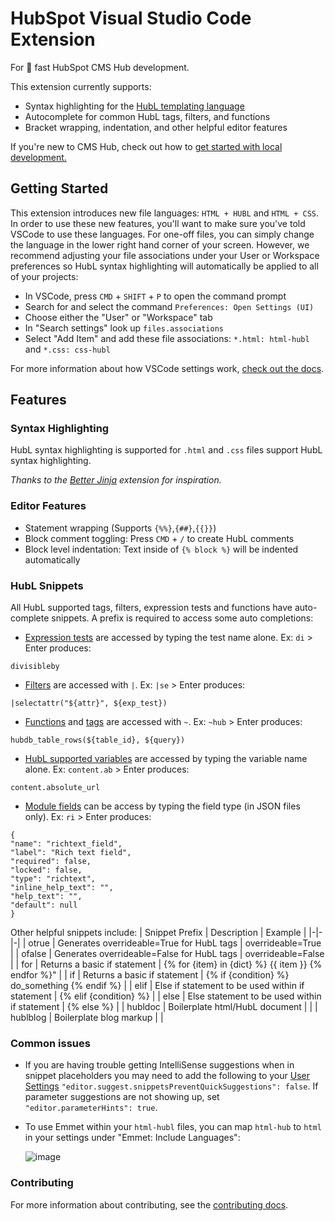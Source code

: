 # HubSpot Visual Studio Code Extension
For :rocket: fast HubSpot CMS Hub development.

This extension currently supports:
- Syntax highlighting for the [HubL templating language](https://designers.hubspot.com/docs/hubl/intro-to-hubl)
- Autocomplete for common HubL tags, filters, and functions
- Bracket wrapping, indentation, and other helpful editor features

If you're new to CMS Hub, check out how to [get started with local development.](https://designers.hubspot.com/docs/tools/local-development)

## Getting Started
This extension introduces new file languages: `HTML + HUBL` and `HTML + CSS`. In order to use these new features, you'll want to make sure you've told VSCode to use these languages. For one-off files, you can simply change the language in the lower right hand corner of your screen. However, we recommend adjusting your file associations under your User or Workspace preferences so HubL syntax highlighting will automatically be applied to all of your projects:
- In VSCode, press `CMD` + `SHIFT` + `P` to open the command prompt
- Search for and select the command `Preferences: Open Settings (UI)`
- Choose either the "User" or "Workspace" tab
- In "Search settings" look up `files.associations`
- Select "Add Item" and add these file associations: `*.html: html-hubl` and `*.css: css-hubl`

For more information about how VSCode settings work, [check out the docs](https://code.visualstudio.com/docs/getstarted/settings).

## Features

### Syntax Highlighting
HubL syntax highlighting is supported for `.html` and `.css` files support HubL syntax highlighting.

_Thanks to the [Better Jinja](https://github.com/samuelcolvin/jinjahtml-vscode) extension for inspiration._

### Editor Features
- Statement wrapping (Supports `{%%}`,`{##}`,`{{}}`)
- Block comment toggling: Press `CMD` + `/` to create HubL comments
- Block level indentation: Text inside of `{% block %}` will be indented automatically

### HubL Snippets
All HubL supported tags, filters, expression tests and functions have auto-complete snippets. A prefix is required to access some auto completions:

- [Expression tests](https://developers.hubspot.com/docs/cms/hubl/operators-and-expression-tests#expression-tests) are accessed by typing the test name alone. Ex: `di` > Enter produces:
```
divisibleby
```
- [Filters](https://developers.hubspot.com/docs/cms/hubl/filters) are accessed with `|`. Ex: `|se` > Enter produces:
```
|selectattr("${attr}", ${exp_test})
```
- [Functions](https://developers.hubspot.com/docs/cms/hubl/functions) and [tags](https://developers.hubspot.com/docs/cms/hubl/tags) are accessed with `~`. Ex: `~hub` > Enter produces:
```
hubdb_table_rows(${table_id}, ${query})
```
- [HubL supported variables](https://developers.hubspot.com/docs/cms/hubl/variables) are accessed by typing the variable name alone. Ex: `content.ab` > Enter produces:
```
content.absolute_url
```
- [Module fields](https://developers.hubspot.com/docs/cms/building-blocks/module-theme-fields-overview) can be access by typing the field type (in JSON files only). Ex: `ri` > Enter produces:
```
{
"name": "richtext_field",
"label": "Rich text field",
"required": false,
"locked": false,
"type": "richtext",
"inline_help_text": "",
"help_text": "",
"default": null
}
```

Other helpful snippets include:
| Snippet Prefix | Description | Example |
|-|-|-|
| otrue | Generates overrideable=True for HubL tags | overrideable=True |
| ofalse | Generates overrideable=False for HubL tags | overrideable=False |
| for | Returns a basic if statement | {% for {item} in {dict} %} {{ item }} {% endfor %}" |
| if | Returns a basic if statement | {% if {condition} %} do_something {% endif %} |
| elif | Else if statement to be used within if statement | {% elif {condition} %} |
| else | Else statement to be used within if statement | {% else %} |
| hubldoc | Boilerplate html/HubL document |  |
| hublblog | Boilerplate blog markup |  |


### Common issues
- If you are having trouble getting IntelliSense suggestions when in snippet placeholders you may need to add the following to your [User Settings](https://code.visualstudio.com/docs/getstarted/settings) `"editor.suggest.snippetsPreventQuickSuggestions": false`. If parameter suggestions are not showing up, set `"editor.parameterHints": true`.
- To use Emmet within your `html-hubl` files, you can map `html-hub` to `html` in your settings under "Emmet: Include Languages":

  ![image](https://user-images.githubusercontent.com/9009552/114593899-9e320500-9c5a-11eb-98c6-9de022344ebc.png)


 ### Contributing
 For more information about contributing, see the [contributing docs](./CONTRIBUTING.md).
